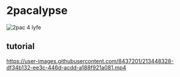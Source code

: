 # 2pacalypse

![2pac 4 lyfe](https://i.imgur.com/Ch0Rngc.png)

## tutorial

https://user-images.githubusercontent.com/8437201/213448328-df34b132-ee3c-446d-acdd-a188f921a081.mp4

